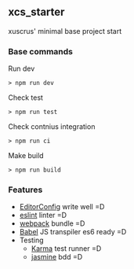 ## xcs_starter

xuscrus' minimal base project start

### Base commands
Run dev
```
> npm run dev
```

Check test
```
> npm run test
```

Check contnius integration
```
> npm run ci
```

Make build
```
> npm run build
```

### Features
* [EditorConfig](http://editorconfig.org/) write well =D
* [eslint](http://eslint.org/) linter =D
* [webpack](https://webpack.github.io/)  bundle =D
* [Babel](https://webpack.github.io/) JS  transpiler es6 ready =D
* Testing
  * [Karma](https://karma-runner.github.io/1.0/index.html) test runner =D
  * [jasmine](https://jasmine.github.io/) bdd =D
